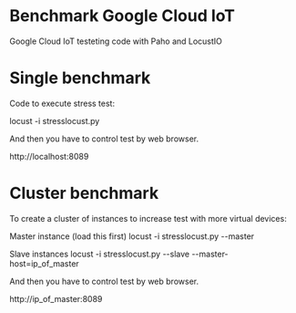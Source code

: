 # Benchmark Google Cloud IoT
Google Cloud IoT testeting code with Paho and LocustIO

# Single benchmark

Code to execute stress test:

locust -i stresslocust.py

And then you have to control test by web browser.

http://localhost:8089


# Cluster benchmark

To create a cluster of instances to increase test with more virtual devices:

Master instance (load this first)
locust -i stresslocust.py --master

Slave instances
locust -i stresslocust.py --slave --master-host=ip_of_master

And then you have to control test by web browser.

http://ip_of_master:8089
